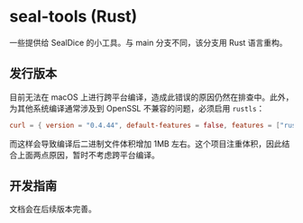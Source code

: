 # seal-tools (Rust)
 一些提供给 SealDice 的小工具。与 main 分支不同，该分支用 Rust 语言重构。

## 发行版本
目前无法在 macOS 上进行跨平台编译，造成此错误的原因仍然在排查中。此外，为其他系统编译通常涉及到 OpenSSL 不兼容的问题，必须启用 `rustls`：
```toml
curl = { version = "0.4.44", default-features = false, features = ["rustls"] }
```
而这样会导致编译后二进制文件体积增加 1MB 左右。这个项目注重体积，因此结合上面两点原因，暂时不考虑跨平台编译。

## 开发指南
文档会在后续版本完善。